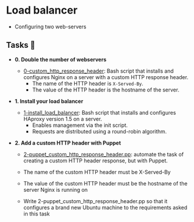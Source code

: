 # Load balancer

- Configuring two web-servers

## Tasks :page_with_curl:

* **0. Double the number of webservers**
  * [0-custom_http_response_header](./0-custom_http_response-header): Bash
  script that installs and configures Nginx on a server with a custom HTTP
  response header.
    * The name of the HTTP header is `X-Served-By`.
    * The value of the HTTP header is the hostname of the server.

* **1. Install your load balancer**
  * [1-install_load_balancer](./1-install_load_balancer): Bash script that
  installs and configures HAproxy version 1.5 on a server.
    * Enables management via the init script.
    * Requests are distributed using a round-robin algorithm.

* **2. Add a custom HTTP header with Puppet**
   * [2-puppet_custom_http_response_header.pp](2-puppet_custom_http_response_header.pp): automate the task of creating a custom HTTP header response, but with Puppet.

	* The name of the custom HTTP header must be X-Served-By
	* The value of the custom HTTP header must be the hostname of the server Nginx is running on
	* Write 2-puppet_custom_http_response_header.pp so that it configures a brand new Ubuntu machine to the requirements asked in this task
